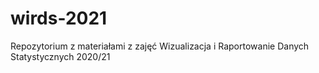 # wirds-2021
Repozytorium z materiałami z zajęć Wizualizacja i Raportowanie Danych Statystycznych 2020/21
